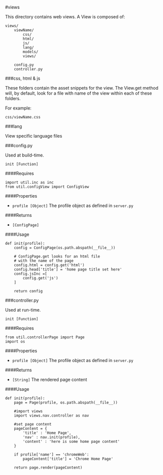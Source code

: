 #views

This directory contains web views.  A View is composed of:

	views/
		viewName/
			css/
			html/
			js/
			lang/
			models/
			views/

		config.py
		controller.py

###css, html & js

These folders contain the asset snippets for the view.  The View.get method will, by default, look for a file with name of the view within each of these folders.

For example:
	
	css/viewName.css

###lang

View specific language files

###config.py

Used at build-time.  

`init [Function]`

####Requires

	import util.inc as inc
	from util.configView import ConfigView

####Properties

- `profile [Object]` The profile object as defined in `server.py`

####Returns

- `[ConfigPage]`

####Usage

	def init(profile):
		config = ConfigPage(os.path.abspath(__file__))
	
		# ConfigPage.get looks for an html file
		# with the name of the page
		config.html = config.get('html')
		config.head['title'] = 'home page title set here'
		config.jsInc =[
			config.get('js')
		]
	
		return config

###controller.py

Used at run-time.  

`init [Function]`

####Requires

	from util.controllerPage import Page
	import os

####Properties

- `profile [Object]` The profile object as defined in `server.py`

####Returns

- `[String]` The rendered page content

####Usage

	def init(profile):
		page = Page(profile, os.path.abspath(__file__))
	
		#import views
		import views.nav.controller as nav
	
		#set page content
		pageContent = {
			'title' : 'Home Page',
			'nav' : nav.init(profile),
			'content' : 'here is some home page content'
		}
	
		if profile['name'] == 'chromeWeb':
			pageContent['title'] = 'Chrome Home Page'
	
		return page.render(pageContent)